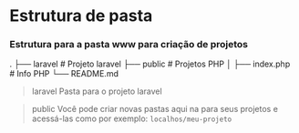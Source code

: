 Estrutura de pasta
==================

### Estrutura para a pasta www para criação de projetos

.
├── laravel                   # Projeto laravel
├── public                    # Projetos PHP
│   ├── index.php             # Info PHP
└── README.md

> laravel
Pasta para o projeto laravel

> public
Você pode criar novas pastas aqui na para seus projetos e acessá-las como por exemplo: `localhos/meu-projeto`
